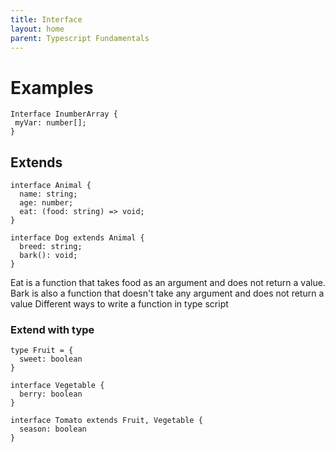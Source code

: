 ```yaml
---
title: Interface
layout: home
parent: Typescript Fundamentals
---
```


# Examples

```tsx
Interface InumberArray {
 myVar: number[];
}
```

## Extends
```tsx
interface Animal {
  name: string;
  age: number;
  eat: (food: string) => void;
}

interface Dog extends Animal {
  breed: string;
  bark(): void;
}
```

Eat is a function that takes food as an argument and does not return a value. <br/>
Bark is also a function that doesn't take any argument and does not return a value
Different ways to write a function in type script

### Extend with type

```tsx
type Fruit = {
  sweet: boolean
}

interface Vegetable {
  berry: boolean
}

interface Tomato extends Fruit, Vegetable {
  season: boolean
}
```
